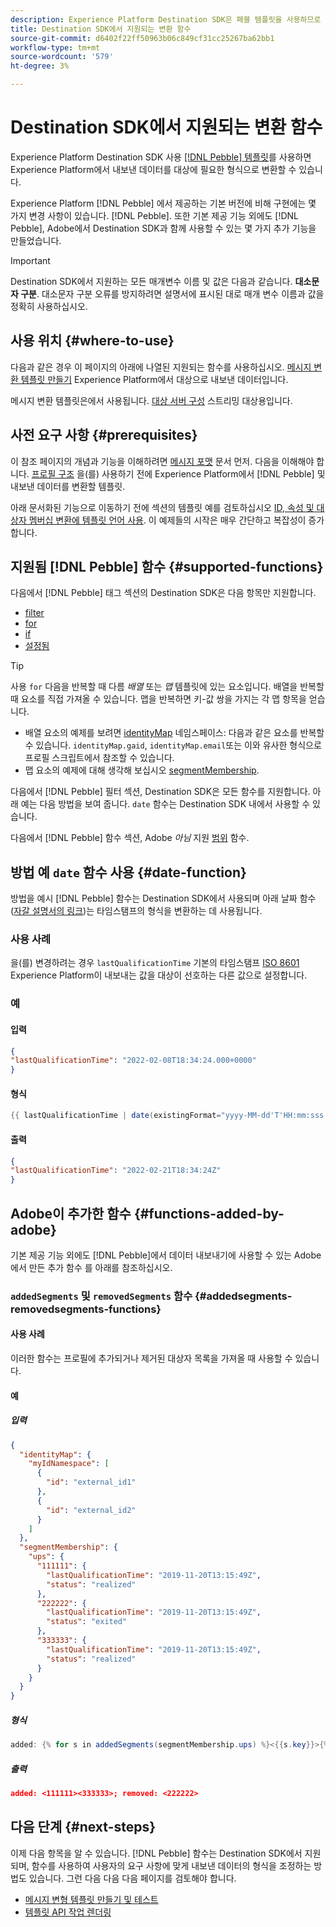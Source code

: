 ```yaml
---
description: Experience Platform Destination SDK은 페블 템플릿을 사용하므로 Experience Platform에서 내보낸 데이터를 대상에 필요한 형식으로 변환할 수 있습니다.
title: Destination SDK에서 지원되는 변환 함수
source-git-commit: d6402f22ff50963b06c849cf31cc25267ba62bb1
workflow-type: tm+mt
source-wordcount: '579'
ht-degree: 3%

---
```



# Destination SDK에서 지원되는 변환 함수

Experience Platform Destination SDK 사용 [[!DNL Pebble] 템플릿](https://pebbletemplates.io/)를 사용하면 Experience Platform에서 내보낸 데이터를 대상에 필요한 형식으로 변환할 수 있습니다.

Experience Platform [!DNL Pebble] 에서 제공하는 기본 버전에 비해 구현에는 몇 가지 변경 사항이 있습니다. [!DNL Pebble]. 또한 기본 제공 기능 외에도 [!DNL Pebble], Adobe에서 Destination SDK과 함께 사용할 수 있는 몇 가지 추가 기능을 만들었습니다.

>[!IMPORTANT]
>
>Destination SDK에서 지원하는 모든 매개변수 이름 및 값은 다음과 같습니다. **대소문자 구분**. 대소문자 구분 오류를 방지하려면 설명서에 표시된 대로 매개 변수 이름과 값을 정확히 사용하십시오.

## 사용 위치 {#where-to-use}

다음과 같은 경우 이 페이지의 아래에 나열된 지원되는 함수를 사용하십시오. [메시지 변환 템플릿 만들기](../../testing-api/streaming-destinations/create-template.md) Experience Platform에서 대상으로 내보낸 데이터입니다.

메시지 변환 템플릿은에서 사용됩니다. [대상 서버 구성](templating-specs.md) 스트리밍 대상용입니다.

## 사전 요구 사항 {#prerequisites}

이 참조 페이지의 개념과 기능을 이해하려면 [메시지 포맷](message-format.md) 문서 먼저. 다음을 이해해야 합니다. [프로필 구조](message-format.md#profile-structure) 을(를) 사용하기 전에 Experience Platform에서 [!DNL Pebble] 및 내보낸 데이터를 변환할 템플릿.

아래 문서화된 기능으로 이동하기 전에 섹션의 템플릿 예를 검토하십시오 [ID, 속성 및 대상자 멤버십 변환에 템플릿 언어 사용](message-format.md#using-templating). 이 예제들의 시작은 매우 간단하고 복잡성이 증가합니다.

## 지원됨 [!DNL Pebble] 함수 {#supported-functions}

다음에서 [!DNL Pebble] 태그 섹션의 Destination SDK은 다음 항목만 지원합니다.

* [filter](https://pebbletemplates.io/wiki/tag/filter/)
* [for](https://pebbletemplates.io/wiki/tag/for/)
* [if](https://pebbletemplates.io/wiki/tag/if/)
* [설정됨](https://pebbletemplates.io/wiki/tag/set/)

>[!TIP]
>
>사용 `for` 다음을 반복할 때 다름 *배열* 또는 *맵* 템플릿에 있는 요소입니다. 배열을 반복할 때 요소를 직접 가져올 수 있습니다. 맵을 반복하면 키-값 쌍을 가지는 각 맵 항목을 얻습니다.
>
> * 배열 요소의 예제를 보려면 [identityMap](message-format.md#identities) 네임스페이스: 다음과 같은 요소를 반복할 수 있습니다. `identityMap.gaid`, `identityMap.email`또는 이와 유사한 형식으로 프로필 스크립트에서 참조할 수 있습니다.
> * 맵 요소의 예제에 대해 생각해 보십시오 [segmentMembership](message-format.md#segment-membership).

다음에서 [!DNL Pebble] 필터 섹션, Destination SDK은 모든 함수를 지원합니다. 아래 예는 다음 방법을 보여 줍니다. `date` 함수는 Destination SDK 내에서 사용할 수 있습니다.

다음에서 [!DNL Pebble] 함수 섹션, Adobe *아님* 지원 [범위](https://pebbletemplates.io/wiki/function/range/) 함수.

## 방법 예 `date` 함수 사용 {#date-function}

방법을 예시 [!DNL Pebble] 함수는 Destination SDK에서 사용되며 아래 날짜 함수([자갈 설명서의 링크](https://pebbletemplates.io/wiki/filter/date/))는 타임스탬프의 형식을 변환하는 데 사용됩니다.

### 사용 사례

을(를) 변경하려는 경우 `lastQualificationTime` 기본의 타임스탬프 [ISO 8601](https://en.wikipedia.org/wiki/ISO_8601) Experience Platform이 내보내는 값을 대상이 선호하는 다른 값으로 설정합니다.

### 예

#### 입력

```json
{
"lastQualificationTime": "2022-02-08T18:34:24.000+0000"
}
```

#### 형식

```java
{{ lastQualificationTime | date(existingFormat="yyyy-MM-dd'T'HH:mm:sss.SSSX", format="yyyy-MM-dd'T'HH:mm:ssX") }}
```

#### 출력

```json
{
"lastQualificationTime": "2022-02-21T18:34:24Z"
}
```

## Adobe이 추가한 함수 {#functions-added-by-adobe}

기본 제공 기능 외에도 [!DNL Pebble]에서 데이터 내보내기에 사용할 수 있는 Adobe에서 만든 추가 함수 를 아래를 참조하십시오.

### `addedSegments` 및 `removedSegments` 함수 {#addedsegments-removedsegments-functions}

#### 사용 사례

이러한 함수는 프로필에 추가되거나 제거된 대상자 목록을 가져올 때 사용할 수 있습니다.

#### 예

##### 입력

```json
{
  "identityMap": {
    "myIdNamespace": [
      {
        "id": "external_id1"
      },
      {
        "id": "external_id2"
      }
    ]
  },
  "segmentMembership": {
    "ups": {
      "111111": {
        "lastQualificationTime": "2019-11-20T13:15:49Z",
        "status": "realized"
      },
      "222222": {
        "lastQualificationTime": "2019-11-20T13:15:49Z",
        "status": "exited"
      },
      "333333": {
        "lastQualificationTime": "2019-11-20T13:15:49Z",
        "status": "realized"
      }
    }
  }
}
```

##### 형식

```java
added: {% for s in addedSegments(segmentMembership.ups) %}<{{s.key}}>{% endfor %}; removed: {% for s in removedSegments(segmentMembership.ups) %}<{{s.key}}>{% endfor %}
```

##### 출력

```json
added: <111111><333333>; removed: <222222>
```

<!--

### Added and removed audiences filters {#added-and-removed-segmnts-filters}

#### Use case {#use-case}

These filters are similar to `addedSegments` and `removedSegments`, described above. The only difference is that they are implemented as filters as opposed to functions.

#### Example {#example}

##### Input {#input}

```json
{
  "identityMap": {
    "myIdNamespace": [
      {
        "id": "external_id1"
      },
      {
        "id": "external_id2"
      }
    ]
  },
  "segmentMembership": {
    "ups": {
      "111111": {
        "lastQualificationTime": "2019-11-20T13:15:49Z",
        "status": "realized"
      },
      "222222": {
        "lastQualificationTime": "2019-11-20T13:15:49Z",
        "status": "exited"
      },
      "333333": {
        "lastQualificationTime": "2019-11-20T13:15:49Z",
        "status": "realized"
      }
    }
  }
}
```

##### Format {#format}

```java
added: {% for s in input.profile.segmentMembership.ups | added %}<{{s.key}}>{% endfor %};|removed: {% for s in input.profile.segmentMembership.ups | removed %}<{{s.key}}>{% endfor %};
```

##### Output {#output}

```json
added: <111111><333333>;|removed: <222222>;
```

-->

## 다음 단계 {#next-steps}

이제 다음 항목을 알 수 있습니다. [!DNL Pebble] 함수는 Destination SDK에서 지원되며, 함수를 사용하여 사용자의 요구 사항에 맞게 내보낸 데이터의 형식을 조정하는 방법도 있습니다. 그런 다음 다음 다음 페이지를 검토해야 합니다.

* [메시지 변형 템플릿 만들기 및 테스트](../../testing-api/streaming-destinations/create-template.md)
* [템플릿 API 작업 렌더링](../../testing-api/streaming-destinations/render-template-api.md)
